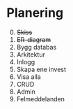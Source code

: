 # Planering

0. ~~Skiss~~
1.  ~~ER-diagram~~
2.  Bygg databas
3. Arkitektur
4. Inlogg
5. Skapa ene invest
6. Visa alla
7. CRUD
8. Admin
9. Felmeddelanden

